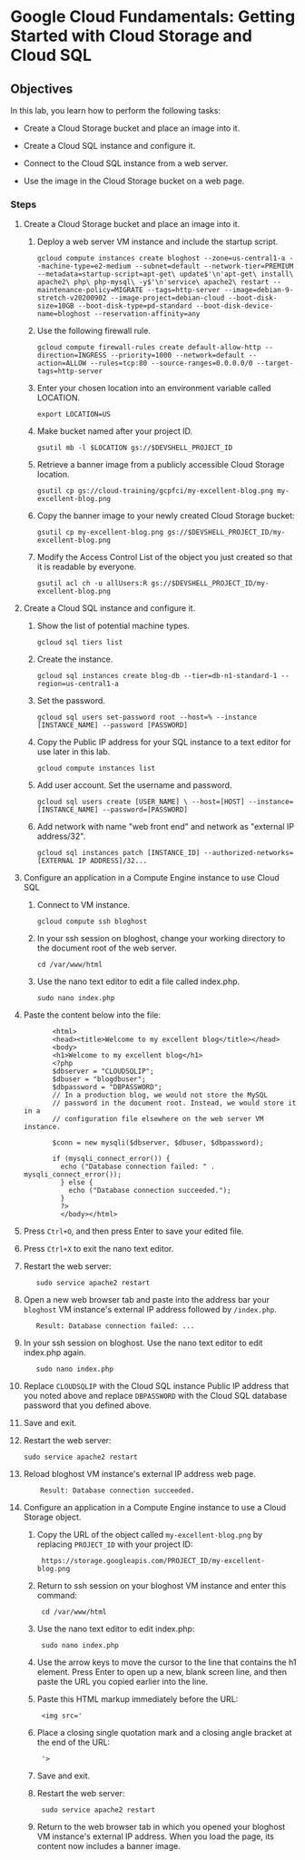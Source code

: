 # Google Cloud Fundamentals: Getting Started with Cloud Storage and Cloud SQL

## Objectives

In this lab, you learn how to perform the following tasks:

  - Create a Cloud Storage bucket and place an image into it.

  - Create a Cloud SQL instance and configure it.

  - Connect to the Cloud SQL instance from a web server.

  - Use the image in the Cloud Storage bucket on a web page.

### Steps

1. Create a Cloud Storage bucket and place an image into it.

    1. Deploy a web server VM instance and include the startup script.

          ```
          gcloud compute instances create bloghost --zone=us-central1-a --machine-type=e2-medium --subnet=default --network-tier=PREMIUM --metadata=startup-script=apt-get\ update$'\n'apt-get\ install\ apache2\ php\ php-mysql\ -y$'\n'service\ apache2\ restart --maintenance-policy=MIGRATE --tags=http-server --image=debian-9-stretch-v20200902 --image-project=debian-cloud --boot-disk-size=10GB --boot-disk-type=pd-standard --boot-disk-device-name=bloghost --reservation-affinity=any
          ```

    2. Use the following firewall rule.

          ```
          gcloud compute firewall-rules create default-allow-http --direction=INGRESS --priority=1000 --network=default --action=ALLOW --rules=tcp:80 --source-ranges=0.0.0.0/0 --target-tags=http-server
          ```

    3. Enter your chosen location into an environment variable called LOCATION.

          `export LOCATION=US`

    4. Make bucket named after your project ID.

          `gsutil mb -l $LOCATION gs://$DEVSHELL_PROJECT_ID`

    5. Retrieve a banner image from a publicly accessible Cloud Storage location.

          `gsutil cp gs://cloud-training/gcpfci/my-excellent-blog.png my-excellent-blog.png`

    6. Copy the banner image to your newly created Cloud Storage bucket:

          `gsutil cp my-excellent-blog.png gs://$DEVSHELL_PROJECT_ID/my-excellent-blog.png`

    7. Modify the Access Control List of the object you just created so that it is readable by everyone.

          `gsutil acl ch -u allUsers:R gs://$DEVSHELL_PROJECT_ID/my-excellent-blog.png`

2. Create a Cloud SQL instance and configure it.

    1. Show the list of potential machine types.

          `gcloud sql tiers list`

    2. Create the instance.

          `gcloud sql instances create blog-db --tier=db-n1-standard-1 --region=us-central1-a`

    3. Set the password.

          `gcloud sql users set-password root --host=% --instance [INSTANCE_NAME] --password [PASSWORD]`

    4. Copy the Public IP address for your SQL instance to a text editor for use later in this lab.

          `gcloud compute instances list`

    5. Add user account. Set the username and password.

          `gcloud sql users create [USER_NAME] \
          --host=[HOST] --instance=[INSTANCE_NAME] --password=[PASSWORD]`

    6. Add network with name "web front end" and network as "external IP address/32".

          `gcloud sql instances patch [INSTANCE_ID] --authorized-networks=[EXTERNAL IP ADDRESS]/32...`

3. Configure an application in a Compute Engine instance to use Cloud SQL

    1. Connect to VM instance.

          `gcloud compute ssh bloghost`

    2. In your ssh session on bloghost, change your working directory to the document root of the web server.

          `cd /var/www/html`

    3. Use the nano text editor to edit a file called index.php.

          `sudo nano index.php`

  4. Paste the content below into the file:

                <html>
                <head><title>Welcome to my excellent blog</title></head>
                <body>
                <h1>Welcome to my excellent blog</h1>
                <?php
                $dbserver = "CLOUDSQLIP";
                $dbuser = "blogdbuser";
                $dbpassword = "DBPASSWORD";
                // In a production blog, we would not store the MySQL
                // password in the document root. Instead, we would store it in a
                // configuration file elsewhere on the web server VM instance.

                $conn = new mysqli($dbserver, $dbuser, $dbpassword);

                if (mysqli_connect_error()) {
                  echo ("Database connection failed: " . mysqli_connect_error());
                  } else {
                    echo ("Database connection succeeded.");
                  }
                  ?>
                  </body></html>           

  5. Press `Ctrl+O`, and then press Enter to save your edited file.

  6. Press `Ctrl+X` to exit the nano text editor.

  7. Restart the web server:

            sudo service apache2 restart

  8. Open a new web browser tab and paste into the address bar your `bloghost` VM instance's external IP address followed by `/index.php`.

            Result: Database connection failed: ...

  9. In your ssh session on bloghost. Use the nano text editor to edit index.php again.

            sudo nano index.php

  10. Replace `CLOUDSQLIP` with the Cloud SQL instance Public IP address that you noted above and replace `DBPASSWORD` with the Cloud SQL database password that you defined above.

  11. Save and exit.

  12. Restart the web server:

        `sudo service apache2 restart`

  13. Reload bloghost VM instance's external IP address web page.

              Result: Database connection succeeded.


4. Configure an application in a Compute Engine instance to use a Cloud Storage object.

      1. Copy the URL of the object called `my-excellent-blog.png` by replacing `PROJECT_ID` with your project ID:

              https://storage.googleapis.com/PROJECT_ID/my-excellent-blog.png

      2. Return to ssh session on your bloghost VM instance and enter this command:

              cd /var/www/html

      3. Use the nano text editor to edit index.php:

              sudo nano index.php

      4. Use the arrow keys to move the cursor to the line that contains the h1 element. Press Enter to open up a new, blank screen line, and then paste the URL you copied earlier into the line.

      5. Paste this HTML markup immediately before the URL:

              <img src='

      6. Place a closing single quotation mark and a closing angle bracket at the end of the URL:

              '>

      7. Save and exit.

      8. Restart the web server:

              sudo service apache2 restart

      9. Return to the web browser tab in which you opened your bloghost VM instance's external IP address. When you load the page, its content now includes a banner image.
